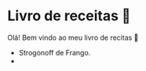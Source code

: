 # Livro de receitas :cookie:

Olá! Bem vindo ao meu livro de recitas :wave:

- Strogonoff de Frango.
- 